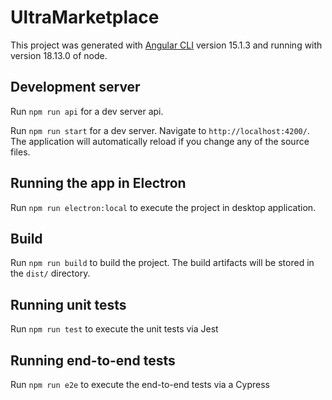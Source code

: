 # UltraMarketplace

This project was generated with [Angular CLI](https://github.com/angular/angular-cli) version 15.1.3 and running with version 18.13.0 of node.

## Development server

Run `npm run api` for a dev server api.

Run `npm run start` for a dev server. Navigate to `http://localhost:4200/`. The application will automatically reload if you change any of the source files.

## Running the app in Electron

Run `npm run electron:local` to execute the project in desktop application.

## Build

Run `npm run build` to build the project. The build artifacts will be stored in the `dist/` directory.

## Running unit tests

Run `npm run test` to execute the unit tests via Jest

## Running end-to-end tests

Run `npm run e2e` to execute the end-to-end tests via a Cypress
